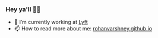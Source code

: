 ### Hey ya'll 🙇🏾

- 🔭 I’m currently working at [Lyft](https://www.lyft.com)
- 📫 How to read more about me: [rohanvarshney.github.io](https://rohanvarshney.github.io)

<!--
**rohanvarshney/rohanvarshney** is a ✨ _special_ ✨ repository because its `README.md` (this file) appears on your GitHub profile.

Here are some ideas to get you started:

- 🔭 I’m currently working on ...
- 🌱 I’m currently learning ...
- 👯 I’m looking to collaborate on ...
- 🤔 I’m looking for help with ...
- 💬 Ask me about ...
- 📫 How to reach me: ...
- 😄 Pronouns: ...
- ⚡ Fun fact: ...
-->
